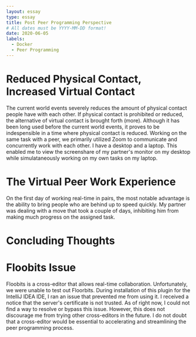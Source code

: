 ```yaml
---
layout: essay
type: essay
title: Post Peer Programming Perspective
# All dates must be YYYY-MM-DD format!
date: 2020-06-05
labels:
  - Docker
  - Peer Programming
---
```


# Reduced Physical Contact, Increased Virtual Contact

The current world events severely reduces the amount of physical contact people have with each other. If physical contact is prohibited or reduced, the alternative of virtual contact is brought forth (more). Although it has been long used before the current world events, it proves to be indespensible in a time where physical contact is reduced. Working on the same task with a peer, we primarily utilized Zoom to communicate and concurrently work with each other. I have a desktop and a laptop. This enabled me to view the screenshare of my partner's monitor on my desktop while simulataneously working on my own tasks on my laptop.

# The Virtual Peer Work Experience

On the first day of working real-time in pairs, the most notable advantage is the ability to bring people who are behind up to speed quickly. My partner was dealing with a move that took a couple of days, inhibiting him from making much progress on the assigned task. 

# Concluding Thoughts

# Floobits Issue

Floobits is a cross-editor that allows real-time collaboration. Unfortunately, we were unable to test out Floorbits. During installation of this plugin for the IntelliJ IDEA IDE, I ran an issue that prevented me from using it. I received a notice that the server's certificate is not trusted. As of right now, I could not find a way to resolve or bypass this issue. However, this does not discourage me from trying other cross-editors in the future. I do not doubt that a cross-editor would be essential to accelerating and streamlining the peer programming process.
